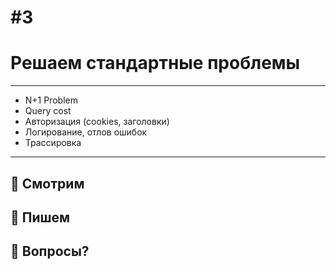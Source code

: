 # #3

# Решаем стандартные проблемы

-----

- N+1 Problem
- Query cost
- Авторизация (cookies, заголовки)
- Логирование, отлов ошибок
- Трассировка

-----

## 👀 Смотрим
## 👏 Пишем
## 📣 Вопросы?
